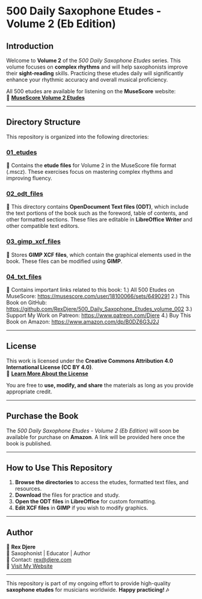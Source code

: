 # 500 Daily Saxophone Etudes - Volume 2 (Eb Edition)

## Introduction
Welcome to **Volume 2** of the *500 Daily Saxophone Etudes* series. This volume focuses on **complex rhythms** and will help saxophonists improve their **sight-reading** skills. Practicing these etudes daily will significantly enhance your rhythmic accuracy and overall musical proficiency.

All 500 etudes are available for listening on the **MuseScore** website:  
📌 **[MuseScore Volume 2 Etudes](https://musescore.com/user/18100066/sets/6490291)**

---

## Directory Structure
This repository is organized into the following directories:

### **[01_etudes](./01_etudes)**
📁 Contains the **etude files** for Volume 2 in the MuseScore file format (.mscz). These exercises focus on mastering complex rhythms and improving fluency.

### **[02_odt_files](./02_odt_files)**
📁 This directory contains **OpenDocument Text files (ODT)**, which include the text portions of the book such as the foreword, table of contents, and other formatted sections. These files are editable in **LibreOffice Writer** and other compatible text editors.

### **[03_gimp_xcf_files](./03_gimp_xcf_files)**
📁 Stores **GIMP XCF files**, which contain the graphical elements used in the book. These files can be modified using **GIMP**.

### [04_txt_files](./04_txt_files)
📁 Contains important links related to this book:
1.) All 500 Etudes on MuseScore: https://musescore.com/user/18100066/sets/6490291
2.) This Book on GitHub: https://github.com/RexDjere/500_Daily_Saxophone_Etudes_volume_002
3.) Support My Work on Patreon: https://www.patreon.com/Djere
4.) Buy This Book on Amazon: https://www.amazon.com/dp/B0DZ6G3J2J

---

## License
This work is licensed under the **Creative Commons Attribution 4.0 International License (CC BY 4.0)**.  
📜 **[Learn More About the License](https://creativecommons.org/licenses/by/4.0/)**

You are free to **use, modify, and share** the materials as long as you provide appropriate credit.

---

## Purchase the Book
The *500 Daily Saxophone Etudes - Volume 2 (Eb Edition)* will soon be available for purchase on **Amazon**. A link will be provided here once the book is published.

---

## How to Use This Repository
1. **Browse the directories** to access the etudes, formatted text files, and resources.
2. **Download** the files for practice and study.
3. **Open the ODT files** in **LibreOffice** for custom formatting.
4. **Edit XCF files** in **GIMP** if you wish to modify graphics.

---

## Author
👤 **Rex Djere**  
🎷 Saxophonist | Educator | Author  
📧 Contact: [rex@djere.com](mailto:rex@djere.com)  
🔗 [Visit My Website](https://saxtalk.com)

---

This repository is part of my ongoing effort to provide high-quality **saxophone etudes** for musicians worldwide. **Happy practicing! 🎶**


